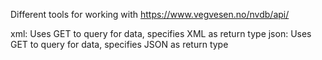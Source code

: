 Different tools for working with https://www.vegvesen.no/nvdb/api/

xml: Uses GET to query for data, specifies XML as return type
json: Uses GET to query for data, specifies JSON as return type
